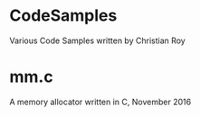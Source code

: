 # CodeSamples
Various Code Samples written by Christian Roy

# mm.c
A memory allocator written in C, November 2016
